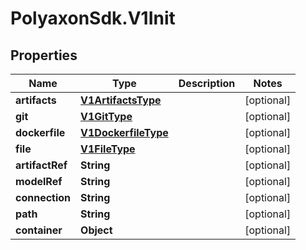 # PolyaxonSdk.V1Init

## Properties

Name | Type | Description | Notes
------------ | ------------- | ------------- | -------------
**artifacts** | [**V1ArtifactsType**](V1ArtifactsType.md) |  | [optional] 
**git** | [**V1GitType**](V1GitType.md) |  | [optional] 
**dockerfile** | [**V1DockerfileType**](V1DockerfileType.md) |  | [optional] 
**file** | [**V1FileType**](V1FileType.md) |  | [optional] 
**artifactRef** | **String** |  | [optional] 
**modelRef** | **String** |  | [optional] 
**connection** | **String** |  | [optional] 
**path** | **String** |  | [optional] 
**container** | **Object** |  | [optional] 


